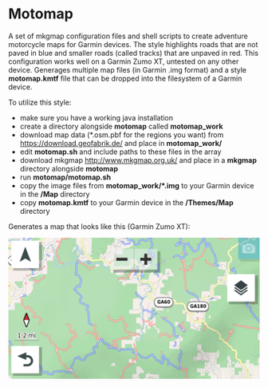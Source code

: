 # Motomap
A set of mkgmap configuration files and shell scripts to create adventure motorcycle maps for Garmin devices. The style highlights roads that are not paved in blue and smaller roads (called tracks) that are unpaved in red. This configuration works well on a Garmin Zumo XT, untested on any other device. Generages multiple map files (in Garmin .img format) and a style **motomap.kmtf** file that can be dropped into the filesystem of a Garmin device.

To utilize this style:
* make sure you have a working java installation
* create a directory alongside **motomap** called **motomap_work**
* download map data (\*.osm.pbf for the regions you want) from https://download.geofabrik.de/ and place in **motomap_work/**
* edit **motomap.sh** and include paths to these files in the array 
* download mkgmap http://www.mkgmap.org.uk/ and place in a **mkgmap** directory alongside **motomap**
* run **motomap/motomap.sh**
* copy the image files from **motomap_work/\*.img** to your Garmin device in the **/Map** directory
* copy **motomap.kmtf** to your Garmin device in the **/Themes/Map** directory

Generates a map that looks like this (Garmin Zumo XT):

![Image](https://github.com/markcushman/motomap/blob/master/screenshots/chattahoochee%20national%20forest.png?raw=true)
